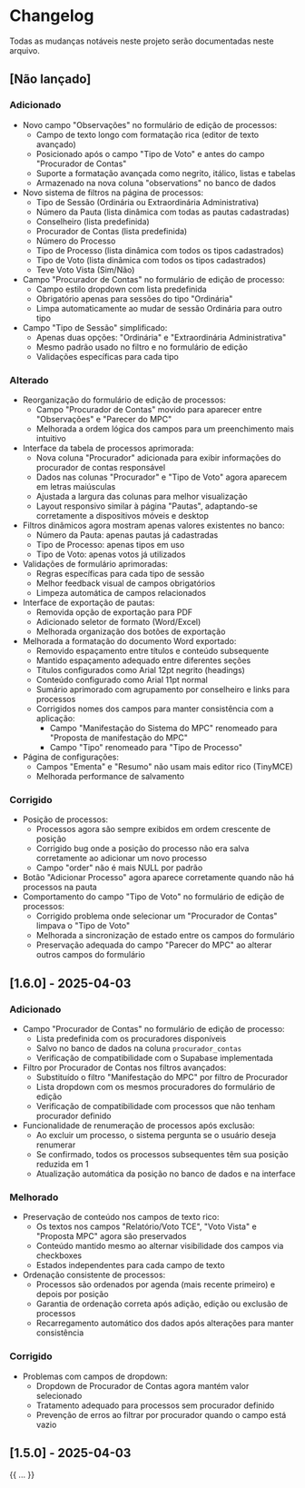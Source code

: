 # Changelog

Todas as mudanças notáveis neste projeto serão documentadas neste arquivo.

## [Não lançado]

### Adicionado
- Novo campo "Observações" no formulário de edição de processos:
  - Campo de texto longo com formatação rica (editor de texto avançado)
  - Posicionado após o campo "Tipo de Voto" e antes do campo "Procurador de Contas"
  - Suporte a formatação avançada como negrito, itálico, listas e tabelas
  - Armazenado na nova coluna "observations" no banco de dados
- Novo sistema de filtros na página de processos:
  - Tipo de Sessão (Ordinária ou Extraordinária Administrativa)
  - Número da Pauta (lista dinâmica com todas as pautas cadastradas)
  - Conselheiro (lista predefinida)
  - Procurador de Contas (lista predefinida)
  - Número do Processo
  - Tipo de Processo (lista dinâmica com todos os tipos cadastrados)
  - Tipo de Voto (lista dinâmica com todos os tipos cadastrados)
  - Teve Voto Vista (Sim/Não)
- Campo "Procurador de Contas" no formulário de edição de processo:
  - Campo estilo dropdown com lista predefinida
  - Obrigatório apenas para sessões do tipo "Ordinária"
  - Limpa automaticamente ao mudar de sessão Ordinária para outro tipo
- Campo "Tipo de Sessão" simplificado:
  - Apenas duas opções: "Ordinária" e "Extraordinária Administrativa"
  - Mesmo padrão usado no filtro e no formulário de edição
  - Validações específicas para cada tipo

### Alterado
- Reorganização do formulário de edição de processos:
  - Campo "Procurador de Contas" movido para aparecer entre "Observações" e "Parecer do MPC"
  - Melhorada a ordem lógica dos campos para um preenchimento mais intuitivo
- Interface da tabela de processos aprimorada:
  - Nova coluna "Procurador" adicionada para exibir informações do procurador de contas responsável
  - Dados nas colunas "Procurador" e "Tipo de Voto" agora aparecem em letras maiúsculas
  - Ajustada a largura das colunas para melhor visualização
  - Layout responsivo similar à página "Pautas", adaptando-se corretamente a dispositivos móveis e desktop
- Filtros dinâmicos agora mostram apenas valores existentes no banco:
  - Número da Pauta: apenas pautas já cadastradas
  - Tipo de Processo: apenas tipos em uso
  - Tipo de Voto: apenas votos já utilizados
- Validações de formulário aprimoradas:
  - Regras específicas para cada tipo de sessão
  - Melhor feedback visual de campos obrigatórios
  - Limpeza automática de campos relacionados
- Interface de exportação de pautas:
  - Removida opção de exportação para PDF
  - Adicionado seletor de formato (Word/Excel)
  - Melhorada organização dos botões de exportação
- Melhorada a formatação do documento Word exportado:
  - Removido espaçamento entre títulos e conteúdo subsequente
  - Mantido espaçamento adequado entre diferentes seções
  - Títulos configurados como Arial 12pt negrito (headings)
  - Conteúdo configurado como Arial 11pt normal
  - Sumário aprimorado com agrupamento por conselheiro e links para processos
  - Corrigidos nomes dos campos para manter consistência com a aplicação:
    - Campo "Manifestação do Sistema do MPC" renomeado para "Proposta de manifestação do MPC"
    - Campo "Tipo" renomeado para "Tipo de Processo"
- Página de configurações:
  - Campos "Ementa" e "Resumo" não usam mais editor rico (TinyMCE)
  - Melhorada performance de salvamento

### Corrigido
- Posição de processos:
  - Processos agora são sempre exibidos em ordem crescente de posição
  - Corrigido bug onde a posição do processo não era salva corretamente ao adicionar um novo processo
  - Campo "order" não é mais NULL por padrão
- Botão "Adicionar Processo" agora aparece corretamente quando não há processos na pauta
- Comportamento do campo "Tipo de Voto" no formulário de edição de processos:
  - Corrigido problema onde selecionar um "Procurador de Contas" limpava o "Tipo de Voto"
  - Melhorada a sincronização de estado entre os campos do formulário
  - Preservação adequada do campo "Parecer do MPC" ao alterar outros campos do formulário

## [1.6.0] - 2025-04-03

### Adicionado
- Campo "Procurador de Contas" no formulário de edição de processo:
  - Lista predefinida com os procuradores disponíveis
  - Salvo no banco de dados na coluna `procurador_contas`
  - Verificação de compatibilidade com o Supabase implementada
- Filtro por Procurador de Contas nos filtros avançados:
  - Substituído o filtro "Manifestação do MPC" por filtro de Procurador
  - Lista dropdown com os mesmos procuradores do formulário de edição
  - Verificação de compatibilidade com processos que não tenham procurador definido
- Funcionalidade de renumeração de processos após exclusão:
  - Ao excluir um processo, o sistema pergunta se o usuário deseja renumerar
  - Se confirmado, todos os processos subsequentes têm sua posição reduzida em 1
  - Atualização automática da posição no banco de dados e na interface

### Melhorado
- Preservação de conteúdo nos campos de texto rico:
  - Os textos nos campos "Relatório/Voto TCE", "Voto Vista" e "Proposta MPC" agora são preservados
  - Conteúdo mantido mesmo ao alternar visibilidade dos campos via checkboxes
  - Estados independentes para cada campo de texto
- Ordenação consistente de processos:
  - Processos são ordenados por agenda (mais recente primeiro) e depois por posição
  - Garantia de ordenação correta após adição, edição ou exclusão de processos
  - Recarregamento automático dos dados após alterações para manter consistência

### Corrigido
- Problemas com campos de dropdown:
  - Dropdown de Procurador de Contas agora mantém valor selecionado
  - Tratamento adequado para processos sem procurador definido
  - Prevenção de erros ao filtrar por procurador quando o campo está vazio

## [1.5.0] - 2025-04-03
{{ ... }}
